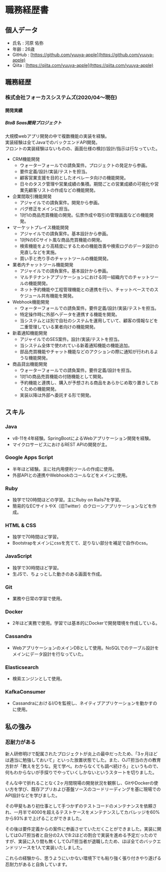 # 職務経歴書

## 個人データ
- 氏名 : 河原 佑弥
- 年齢 : 26歳
- GitHub : [https://github.com/yuuya-apple](https://github.com/yuuya-apple)
- Qiita : [https://qiita.com/yuuya-apple](https://qiita.com/yuuya-apple)

## 職務経歴
### 株式会社フォーカスシステムズ(2020/04〜現在)
#### 開発実績
##### BtoB Saas開発プロジェクト
大規模webアプリ開発の中で複数機能の実装を経験。<br>
実装経験は全てJavaでのバックエンドAPI開発。<br>
フロントの実装経験はないものの、画面仕様の検討/設計/指示は行なっていた。
- CRM機能開発
  - ウォーターフォールでの請負案件。プロジェクトの発足から参画。
  - 要件定義/設計/実装/テストを担当。
  - 顧客営業支援を目的としたオペレータ向けの機能開発。
  - 日々のタスク管理や営業成績の集積。期間ごとの営業成績の可視化や営業先顧客リストの作成などの機能開発。
- 企業間取引機能開発
  - アジャイルでの請負案件。開発から参画。
  - バグ修正をメインに担当。
  - 1対1の商品売買機能の開発。伝票作成や取引の管理画面などの機能開発。
- マーケットプレイス機能開発
  - アジャイルでの請負案件。基本設計から参画。
  - 1対NのECサイト風な商品売買機能の開発。
  - 検索機能をより高精度にするための機能改善や検索ログのデータ設計の見直しなどを実施。
  - 買い手と売り手のチャットツールの機能開発。
- 業者内チャットツール機能開発
  - アジャイルでの請負案件。基本設計から参画。
  - マルチテナントアプリケーションにおける同一組織内でのチャットツールの機能開発。
  - ネット予約機能や工程管理機能との連携を行い、チャットベースでのスケジュール共有機能を開発。
- Webhook機能開発
  - ウォーターフォールでの請負案件。要件定義/設計/実装/テストを担当。
  - 特定操作時に外部へデータを連携する機能を開発。
  - 当システムとは別で自社のシステムを運用していて、顧客の情報などを二重管理している業者向けの機能開発。
- 新着通知機能開発
  - アジャイルでのSES案件。設計/実装/テストを担当。
  - 当システム全体で使われている新着通知機能の機能追加。
  - 部品売買機能やチャット機能などのアクションの際に通知が行われるような機能開発。
- 商品貸出機能開発
  - ウォーターフォールでの請負案件。要件定義/設計を担当。
  - 1対1の商品売買機能の付随機能として開発。
  - 予約機能と連携し、購入が予想される商品をあらかじめ取り置きしておくための機能開発。
  - 実装以降は外部へ委託する形で開発。

## スキル
### Java
- v8-11を4年経験。SpringBootによるWebアプリケーション開発を経験。
- マイクロサービスにおけるREST APIの開発が主。
### Google Apps Script
- 半年ほど経験。主に社内用便利ツールの作成に使用。
- 外部APIとの連携やWebhookのコールなどをメインに使用。
### Ruby
- 独学で120時間ほどの学習。主にRuby on Rails7を学習。
- 簡易的なECサイトやX（旧Twitter）のクローンアプリケーションなどを作成。
### HTML & CSS
- 独学で70時間ほど学習。
- Bootstrapをメインにcssを充てて、足りない部分を補足で自作のcss。
### JavaScript
- 独学で30時間ほど学習。
- 生JSで、ちょっとした動きのある画面を作成。
### Git
- 業務や日常の学習で使用。
### Docker
- 2年ほど実務で使用。学習では基本的にDockerで開発環境を作成している。
### Cassandra
- WebアプリケーションのメインDBとして使用。NoSQLでのテーブル設計をメインにデータ設計を行なっていた。
### Elasticsearch
- 検索エンジンとして使用。
### KafkaConsumer
- CassandraにおけるI/Oを監視し、ネイティブアプリケーションを動かすのに使用。

## 私の強み
### 忍耐力がある
新人研修明けで配属されたプロジェクトが炎上の最中だったため、「3ヶ月ほどは適当に勉強しておいて」といった放置状態でした。また、OJT担当の方の教育方針が「教えを乞うな。見て学べ。わからなくても調べ続けろ」というもので、何もわからないが手探りでやっていくしかないというスタートを切りました。

そんな中で折れることなく2ヶ月間現場の開発状況を観察し、GitやDockerの使い方を学び、既存アプリおよび基盤ソースのコードリーディングを基に現場でのAPI設計などを学びました。

その甲斐もあり初仕事として手つかずのテストコードのメンテナンスを依頼され、一月半で4000を超えるテストケースをメンテナンスしてカバレッジを60%から93%まで上げることができました。

その後は要件定義からの案件に参画させていただくことができました。実装に関してはOJT担当者と自分の2人で8:2ほどの割合で実装を進める予定だったのですが、実装に入り間も無くしてOJT担当者が退職したため、ほぼ全てのバックエンドリソースを1人で実装いたしました。

これらの経験から、思うようにいかない環境下でも粘り強く張り付きやり遂げる忍耐力があると自負しています。
